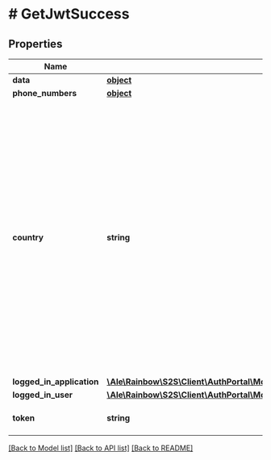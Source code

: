 # # GetJwtSuccess

## Properties

Name | Type | Description | Notes
------------ | ------------- | ------------- | -------------
**data** | [**object**](.md) |  | [optional] 
**phone_numbers** | [**object**](.md) |  | [optional] 
**country** | **string** | Phone number country (ISO 3166-1 alpha3 format) &lt;br/&gt;&#x60;country&#x60; field is automatically computed using the following algorithm when creating/updating a phoneNumber entry: - If &#x60;number&#x60; is provided and is in E164 format, &#x60;country&#x60; is computed from E164 number - Else if &#x60;country&#x60; field is provided in the phoneNumber entry, this one is used - Else user &#x60;country&#x60; field is used | 
**logged_in_application** | [**\Ale\Rainbow\S2S\Client\AuthPortal\Model\GetBasicLoginSuccessLoggedInApplication**](GetBasicLoginSuccessLoggedInApplication.md) |  | 
**logged_in_user** | [**\Ale\Rainbow\S2S\Client\AuthPortal\Model\GetJwtSuccessLoggedInUser**](GetJwtSuccessLoggedInUser.md) |  | 
**token** | **string** | JsonWebToken to use for all API requests | 

[[Back to Model list]](../../README.md#documentation-for-models) [[Back to API list]](../../README.md#documentation-for-api-endpoints) [[Back to README]](../../README.md)


